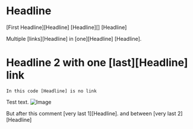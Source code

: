 # Headline

[First Headline][Headline]
    [Headline][]
    [Headline]

Multiple [links][Headline] in [one][Headline] [Headline].

# Headline 2 with one [last][Headline] link

    In this code [Headline] is no link

Test <!-- And not in this [Headline] comment --> text. ![Image](image.jpg)
<!--
--> But after this comment [very last 1][Headline].
<!--
comment --> and between [very last 2][Headline] <!-- more
comment -->

![](image2.jpg)